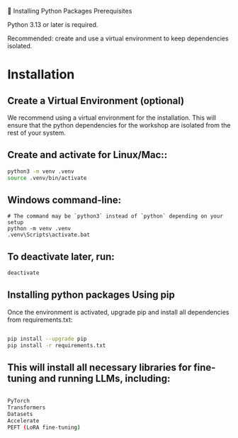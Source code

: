 🧩 Installing Python Packages
Prerequisites

Python 3.13 or later is required.

Recommended: create and use a virtual environment to keep dependencies isolated.

# Installation

## Create a Virtual Environment (optional)

We recommend using a virtual environment for the installation. This will ensure that the python dependencies for the workshop are isolated from the rest of your system.



## Create and activate for Linux/Mac::

```bash
python3 -m venv .venv
source .venv/bin/activate
```

## Windows command-line:
```batch
# The command may be `python3` instead of `python` depending on your setup
python -m venv .venv
.venv\Scripts\activate.bat
```

## To deactivate later, run:

```bash
deactivate
```






## Installing python packages Using pip

Once the environment is activated, upgrade pip and install all dependencies from requirements.txt:

```bash

pip install --upgrade pip
pip install -r requirements.txt
```

## This will install all necessary libraries for fine-tuning and running LLMs, including:

```bash

PyTorch
Transformers
Datasets
Accelerate
PEFT (LoRA fine-tuning)
```
